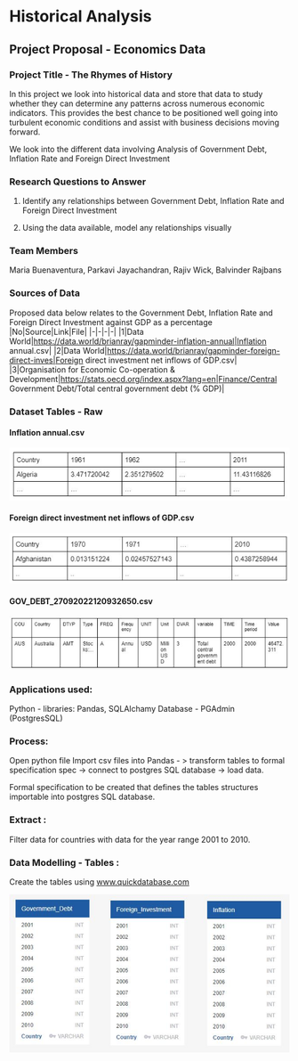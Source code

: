 # Historical Analysis 

## Project Proposal - Economics Data 

### Project Title - The Rhymes of History

In this project we look into historical data and store that data to study whether they can determine any patterns across numerous economic indicators. This provides the best chance to be positioned well going into turbulent economic conditions and assist with business decisions moving forward.

We look into the different data involving Analysis of Government Debt, Inflation Rate and Foreign Direct Investment

### Research Questions to Answer 

1. Identify any relationships between Government Debt, Inflation Rate and Foreign Direct Investment

2. Using the data available, model any relationships visually 


### Team Members  	

Maria Buenaventura,
Parkavi Jayachandran,
Rajiv Wick,
Balvinder Rajbans

### Sources of Data

Proposed data below relates to the Government Debt, Inflation Rate and Foreign Direct Investment against GDP as a percentage
|No|Source|Link|File|
|-|-|-|-|
|1|Data World|https://data.world/brianray/gapminder-inflation-annual|Inflation annual.csv|
|2|Data World|https://data.world/brianray/gapminder-foreign-direct-inves|Foreign direct investment net inflows of GDP.csv|
|3|Organisation for Economic Co-operation & Development|https://stats.oecd.org/index.aspx?lang=en|Finance/Central Government Debt/Total central government debt (% GDP)|

### Dataset Tables - Raw

#### Inflation annual.csv

![chart](https://github.com/ricamaria/Project2-Group4/blob/main/Resources/Images/Inflation%20Annual%20Table.JPG)


#### Foreign direct investment net inflows of GDP.csv

![chart](https://github.com/ricamaria/Project2-Group4/blob/main/Resources/Images/Foreign%20direct%20investment%20net%20inflows%20of%20GDP%20Table.JPG)

#### GOV_DEBT_27092022120932650.csv

![chart](https://github.com/ricamaria/Project2-Group4/blob/main/Resources/Images/Government%20Debt.JPG)

### Applications used:

Python - libraries: Pandas, SQLAlchamy
Database - PGAdmin (PostgresSQL)

### Process:

Open python file 
Import csv files into Pandas - > transform tables to formal specification spec -> connect to postgres SQL database -> load data.

Formal specification to be created that defines the tables structures importable into postgres SQL database.

### Extract :

Filter data for countries with data for the year range 2001 to 2010.

### Data Modelling - Tables :

Create the tables using www.quickdatabase.com 

![chart](https://github.com/ricamaria/Project2-Group4/blob/main/Resources/Images/DatabaseModel.JPG)


